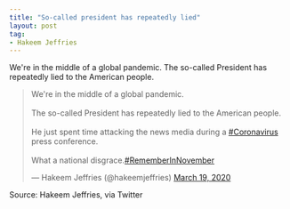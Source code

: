 ```yaml
---
title: "So-called president has repeatedly lied"
layout: post
tag:
- Hakeem Jeffries
---
```


We're in the middle of a global pandemic. The so-called President has repeatedly lied to the American people.

<blockquote class="twitter-tweet"><p lang="en" dir="ltr">We're in the middle of a global pandemic.<br><br>The so-called President has repeatedly lied to the American people.<br><br>He just spent time attacking the news media during a <a href="https://twitter.com/hashtag/Coronavirus?src=hash&amp;ref_src=twsrc%5Etfw">#Coronavirus</a> press conference.<br><br>What a national disgrace.<a href="https://twitter.com/hashtag/RememberInNovember?src=hash&amp;ref_src=twsrc%5Etfw">#RememberInNovember</a></p>&mdash; Hakeem Jeffries (@hakeemjeffries) <a href="https://twitter.com/hakeemjeffries/status/1240686186256949248?ref_src=twsrc%5Etfw">March 19, 2020</a></blockquote> <script async src="https://platform.twitter.com/widgets.js" charset="utf-8"></script>

Source: Hakeem Jeffries, via Twitter
